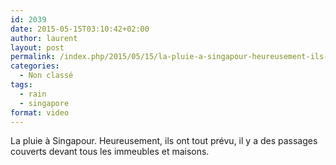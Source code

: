 ```yaml
---
id: 2039
date: 2015-05-15T03:10:42+02:00
author: laurent
layout: post
permalink: /index.php/2015/05/15/la-pluie-a-singapour-heureusement-ils-ont-tout/
categories:
  - Non classé
tags:
  - rain
  - singapore
format: video
---
```

La pluie à Singapour. Heureusement, ils ont tout prévu, il y a des passages couverts devant tous les immeubles et maisons.